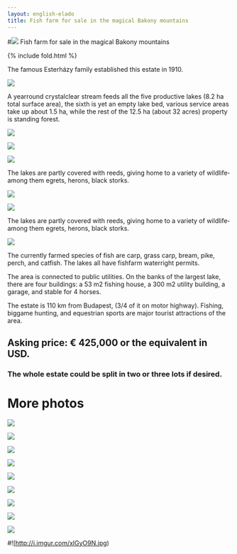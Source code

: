 ```yaml
---
layout: english-elado
title: Fish farm for sale in the magical Bakony mountains
---
```


#![](http://i.imgur.com/CZ8Wz2E.jpg) Fish farm for sale in the magical Bakony mountains

{% include fold.html %}

The famous Esterházy family established this estate in 1910.

![](http://i.imgur.com/0rQnSHP.jpg)

A year­round crystal­clear stream feeds all the five productive lakes
(8.2 ha total surface area), the sixth is yet an empty lake bed,  various service areas take up about 
1.5 ha, while the rest of the 12.5 ha (about 32 acres) property is standing forest.

![](http://i.imgur.com/Yh6t092.jpg)

![](http://i.imgur.com/0MgeadY.jpg)

![](http://i.imgur.com/QUdwkaL.jpg)

The lakes are partly covered with reeds, giving home to a variety of wildlife­­among them egrets, herons, black storks.

![](http://i.imgur.com/FKyfbq4.jpg)

![](http://i.imgur.com/ULYpwav.jpg)

The lakes are partly covered with reeds, giving home to a variety of wildlife­­among them egrets, herons, black storks.

![](http://i.imgur.com/gdqM9UF.jpg)

The currently farmed species of fish are carp, grass carp, bream,  pike, perch, and catfish. The lakes all have  fish­farm water­right permits.

The area is connected to public utilities. On the banks of the largest lake, there are four 
buildings:  a 53 m2 fishing house, a 300 m2 utility building, a garage, and stable for 4 horses.

The estate is 110 km from Budapest, (3/4 of it on motor highway). Fishing, big­game hunting,
and equestrian sports are major tourist attractions of the area.

## Asking price: € 425,000 or the equivalent in USD.

### The whole estate could be split in two or three lots if desired.

# More photos

![](http://i.imgur.com/YA5XSKP.jpg)

![](http://i.imgur.com/1ZyahiL.jpg)

![](http://i.imgur.com/keoUWCu.jpg)

![](http://i.imgur.com/mpMXuai.jpg)

![](http://i.imgur.com/eav1cjw.jpg)

![](http://i.imgur.com/RA4Beiz.jpg)

![](http://i.imgur.com/R7Zi8Nr.jpg)

![](http://i.imgur.com/gw4cy18.jpg)

![](http://i.imgur.com/1IfQJv3.jpg)

#![http://i.imgur.com/xlGyO9N.jpg)
